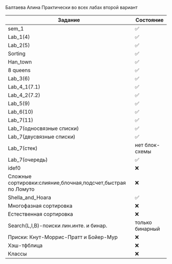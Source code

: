 Балтаева Алина 
Практически во всех лабах второй вариант 

| Задание | Состояние |
| ------------- | ------------- |
|sem_1| :white_check_mark:|
| Lab_1(4) | :white_check_mark:|
| Lab_2(5) | :white_check_mark: |
| Sorting |:white_check_mark: |
| Han_town |:white_check_mark: |
|  8 queens|:white_check_mark:  |
| Lab_3(6) |:white_check_mark:  |
| Lab_4_1(7.1) |:white_check_mark:|
| Lab_4_2(7.2) |:white_check_mark:  |
| Lab_5(9) | :white_check_mark:|
| Lab_6(10) |:white_check_mark: |
| Lab_7(11) |:white_check_mark:  |
| Lab_7(односвязные списки) | :white_check_mark:|
| Lab_7(двусвязные списки) | :white_check_mark:|
| Lab_7(стек) |нет блок-схемы  |
| Lab_7(очередь) |:white_check_mark:  |
| idef0|:x:  |
| Сложные сортировки:слияние,блочная,подсчет,быстрая по Ломуто|:x:  |
| Shella_and_Hoara|:white_check_mark: |
| Многофазная сортировка|:x:  |
| Естественная сортировка|:x:  |
|Search(L,I,B)-поиски лин.инте. и бинар.|только бинарный  |
| Приски: Кнут-Моррис-Пратт и Бойер-Мур|:x:  |
| Хэш-тфблица|:x:  |
| Классы|:x:  |


